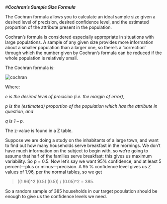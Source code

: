 #***Cochran’s Sample Size Formula***

The Cochran formula allows you to calculate an ideal sample size given a desired level of precision, desired confidence level, and the estimated proportion of the attribute present in the population.

Cochran’s formula is considered especially appropriate in situations with large populations. A sample of any given size provides more information about a smaller population than a larger one, so there’s a ‘correction’ through which the number given by Cochran’s formula can be reduced if the whole population is relatively small.

The Cochran formula is:

![cochran](https://www.statisticshowto.com/wp-content/uploads/2018/01/cochran-1.jpeg)

Where:

*e is the desired level of precision (i.e. the margin of error),*

*p is the (estimated) proportion of the population which has the attribute in question, and*

*q is 1 – p.*

The z-value is found in a Z table.

Suppose we are doing a study on the inhabitants of a large town, and want to find out how many households serve breakfast in the mornings. We don’t have much information on the subject to begin with, so we’re going to assume that half of the families serve breakfast: this gives us maximum variability. So p = 0.5. Now let’s say we want 95% confidence, and at least 5 percent—plus or minus—precision. A 95 % confidence level gives us Z values of 1.96, per the normal tables, so we get

>((1.96)^2 (0.5) (0.5)) / (0.05)^2 = 385.

So a random sample of 385 households in our target population should be enough to give us the confidence levels we need.

